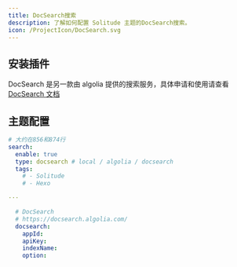 ```yaml
---
title: DocSearch搜索
description: 了解如何配置 Solitude 主题的DocSearch搜索。
icon: /ProjectIcon/DocSearch.svg
---
```



## 安装插件 ​

DocSearch 是另一款由 algolia 提供的搜索服务，具体申请和使用请查看 [DocSearch 文档](https://docsearch.algolia.com/)

## 主题配置 

```yml [_config.solitude.yml]
# 大约在856和874行
search:
  enable: true
  type: docsearch # local / algolia / docsearch
  tags:
    # - Solitude
    # - Hexo

···

  # DocSearch
  # https://docsearch.algolia.com/
  docsearch:
    appId:
    apiKey:
    indexName:
    option:
```